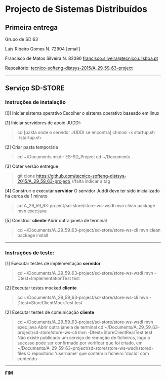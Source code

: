 # Projecto de Sistemas Distribuí­dos #

## Primeira entrega ##

Grupo de SD 63

Luís Ribeiro Gomes
    N. 72904
    [email]
    
Francisco de Matos Silveira
    N. 82390
    francisco.silveira@tecnico.ulisboa.pt


Repositório:
[tecnico-softeng-distsys-2015/A_29_59_63-project](https://github.com/tecnico-softeng-distsys-2015/A_29_59_63-project/)


-------------------------------------------------------------------------------

## Serviço SD-STORE 

### Instruções de instalação 

[0] Iniciar sistema operativo
Escolher o sistema operativo baseado em linux


[1] Iniciar servidores de apoio
JUDDI:
> cd [pasta onde o servidor JUDDI se encontra]
> chmod +x startup.sh
> ./startup.sh


[2] Criar pasta temporária
> cd ~/Documents
> mkdir ES-SD_Project
> cd ~/Documents


[3] Obter versão entregue
> git clone https://github.com/tecnico-softeng-distsys-2015/A_29_59_63-project/
//falta indicar a tag


[4] Construir e executar **servidor**
O servidor Juddi deve ter sido inicializado há cerca de 1 minuto
> cd A_29_59_63-project/sd-store/store-ws-wsdl
> mvn clean package 
> mvn exec:java


[5] Construir **cliente**
Abrir outra janela de terminal
> cd ~/Documents/A_29_59_63-project/sd-store/store-ws-cli
> mvn clean package install


-------------------------------------------------------------------------------

### Instruções de teste: ###

[1] Executar testes de implementação **servidor**
> cd ~/Documents/A_29_59_63-project/sd-store/store-ws-wsdl
> mvn -Dtest=ImplementationTest test

[2] Executar testes mocked **cliente**
> cd ~/Documents/A_29_59_63-project/sd-store/store-ws-cli
> mvn -Dtest=StoreClientMockTest test

[2] Executar testes de comunicação **cliente**
> cd ~/Documents/A_29_59_63-project/sd-store/store-ws-wsdl
> mvn exec:java
Abrir outra janela de terminal
> cd ~/Documents/A_29_59_63-project/sd-store/store-ws-cli
> mvn -Dtest=StoreClientRealTest test
Não existe publicado um serviço de remoção de ficheiros, logo o 
sucesso pode ser confirmado por verificar que foi criado, em
~/Documents/A_29_59_63-project/sd-store/store-ws-wsdl/stored-files
O repositório 'username' que contém o ficheiro 'docId' com
conteúdo

-------------------------------------------------------------------------------
**FIM**
